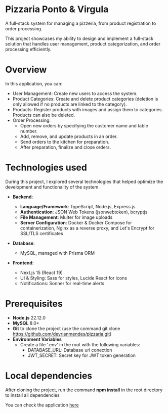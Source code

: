 # Pizzaria Ponto & Virgula  
A full-stack system for managing a pizzeria, from product registration to order processing.

This project showcases my ability to design and implement a full-stack solution that handles user management, product categorization, and order processing efficiently.

# Overview

In this application, you can:

- User Management: Create new users to access the system.
- Product Categories: Create and delete product categories (deletion is only allowed if no products are linked to the category).
- Products: Register products with images and assign them to categories. Products can also be deleted.
- Order Processing:
    - Open new orders by specifying the customer name and table number.
    - Add, remove, and update products in an order.
    - Send orders to the kitchen for preparation.
    - After preparation, finalize and close orders.

# Technologies used

During this project, I explored several technologies that helped optimize the development and functionality of the system.

- **Backend**:  
  - **Language/Framework**: TypeScript, Node.js, Express.js  
  - **Authentication**: JSON Web Tokens (jsonwebtoken), bcryptjs  
  - **File Management**: Multer for image uploads  
  - **Server Configuration**: Docker & Docker Compose for containerization, Nginx as a reverse proxy, and Let's Encrypt for SSL/TLS certificates

- **Database**:  
  - MySQL, managed with Prisma ORM  

- **Frontend**:  
  - Next.js 15 (React 19)
  - UI & Styling: Sass for styles, Lucide React for icons
  - Notifications: Sonner for real-time alerts

# Prerequisites
- **Node.js** 22.12.0 
- **MySQL** 8.0+
- **Git** to clone the project (use the command git clone https://github.com/devrianmendes/pizzaria.git)   
- **Environment Variables**
  - Create a file '.env' in the root with the following variables:
    - DATABASE_URL: Database url conection
    - JWT_SECRET: Secret key for JWT token generation

# Local dependencies
After cloning the project, run the command **npm install** in the root directory to install all dependencies

You can check the application [here](https://pizzaria-mauve.vercel.app/)